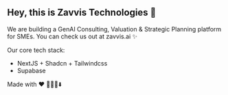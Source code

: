 ## Hey, this is Zavvis Technologies 👋

We are building a GenAI Consulting, Valuation & Strategic Planning platform for SMEs. You can check us out at zavvis.ai ✨

Our core tech stack:
- NextJS + Shadcn + Tailwindcss
- Supabase

Made with ♥️
🙇‍♂️🎤⬇️
